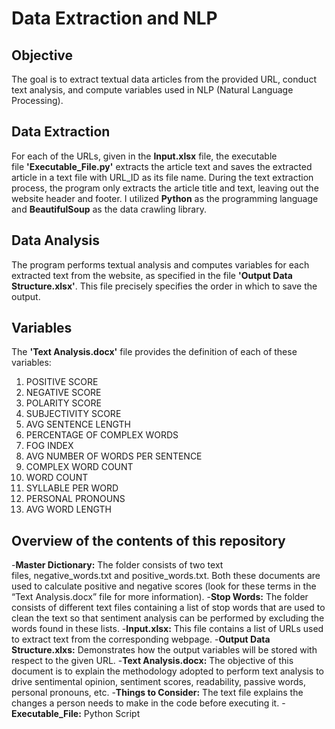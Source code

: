 # Data Extraction and NLP

## Objective
The goal is to extract textual data articles from the provided URL, conduct text analysis, and compute variables used in NLP (Natural Language Processing).

## Data Extraction
For each of the URLs, given in the **Input.xlsx** file, the executable file **'Executable_File.py'** extracts the article text and saves the extracted article in a text file with URL_ID as its file name. During the text extraction process, the program only extracts the article title and text, leaving out the website header and footer. I utilized **Python** as the programming language and **BeautifulSoup** as the data crawling library.

## Data Analysis
The program performs textual analysis and computes variables for each extracted text from the website, as specified in the file **'Output Data Structure.xlsx'**. This file precisely specifies the order in which to save the output.

## Variables
The **'Text Analysis.docx'** file provides the definition of each of these variables:
1. POSITIVE SCORE
2. NEGATIVE SCORE
3. POLARITY SCORE
4. SUBJECTIVITY SCORE
5. AVG SENTENCE LENGTH
6. PERCENTAGE OF COMPLEX WORDS
7. FOG INDEX
8. AVG NUMBER OF WORDS PER SENTENCE
9. COMPLEX WORD COUNT
10. WORD COUNT
11. SYLLABLE PER WORD
12. PERSONAL PRONOUNS
13. AVG WORD LENGTH

## Overview of the contents of this repository

-**Master Dictionary:** The folder consists of two text files, negative_words.txt and positive_words.txt. Both these documents are used to calculate positive and negative scores (look for these terms in the “Text Analysis.docx” file for more information).
-**Stop Words:** The folder consists of different text files containing a list of stop words that are used to clean the text so that sentiment analysis can be performed by excluding the words found in these lists.
-**Input.xlsx:** This file contains a list of URLs used to extract text from the corresponding webpage.
-**Output Data Structure.xlxs:** Demonstrates how the output variables will be stored with respect to the given URL.
-**Text Analysis.docx:** The objective of this document is to explain the methodology adopted to perform text analysis to drive sentimental opinion, sentiment scores, readability, passive words, personal pronouns, etc.
-**Things to Consider:** The text file explains the changes a person needs to make in the code before executing it.
-**Executable_File:** Python Script





